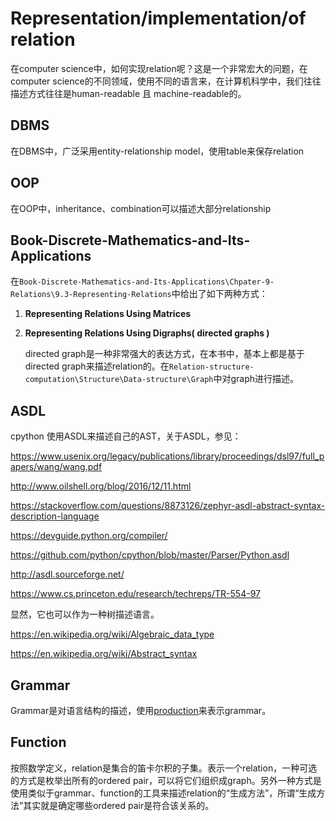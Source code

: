 # Representation/implementation/of relation

在computer science中，如何实现relation呢？这是一个非常宏大的问题，在computer science的不同领域，使用不同的语言来，在计算机科学中，我们往往描述方式往往是human-readable 且 machine-readable的。

## DBMS

在DBMS中，广泛采用entity-relationship model，使用table来保存relation

## OOP

在OOP中，inheritance、combination可以描述大部分relationship

## Book-Discrete-Mathematics-and-Its-Applications

在`Book-Discrete-Mathematics-and-Its-Applications\Chpater-9-Relations\9.3-Representing-Relations`中给出了如下两种方式：

1. **Representing Relations Using Matrices**

    

2. **Representing Relations Using Digraphs( directed graphs )**

   directed graph是一种非常强大的表达方式，在本书中，基本上都是基于directed graph来描述relation的。在`Relation-structure-computation\Structure\Data-structure\Graph`中对graph进行描述。



## ASDL

cpython 使用ASDL来描述自己的AST，关于ASDL，参见：

https://www.usenix.org/legacy/publications/library/proceedings/dsl97/full_papers/wang/wang.pdf

http://www.oilshell.org/blog/2016/12/11.html

https://stackoverflow.com/questions/8873126/zephyr-asdl-abstract-syntax-description-language

https://devguide.python.org/compiler/

https://github.com/python/cpython/blob/master/Parser/Python.asdl

http://asdl.sourceforge.net/

https://www.cs.princeton.edu/research/techreps/TR-554-97

显然，它也可以作为一种树描述语言。

https://en.wikipedia.org/wiki/Algebraic_data_type

https://en.wikipedia.org/wiki/Abstract_syntax

## Grammar

Grammar是对语言结构的描述，使用[production](https://en.wikipedia.org/wiki/Production_(computer_science))来表示grammar。

## Function

按照数学定义，relation是集合的笛卡尔积的子集。表示一个relation，一种可选的方式是枚举出所有的ordered pair，可以将它们组织成graph。另外一种方式是使用类似于grammar、function的工具来描述relation的“生成方法”，所谓“生成方法”其实就是确定哪些ordered pair是符合该关系的。



